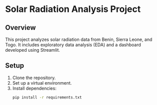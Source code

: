 # Solar Radiation Analysis Project

## Overview

This project analyzes solar radiation data from Benin, Sierra Leone, and Togo. It includes exploratory data analysis (EDA) and a dashboard developed using Streamlit.

## Setup

1. Clone the repository.
2. Set up a virtual environment.
3. Install dependencies:
   ```bash
   pip install -r requirements.txt
   ```
